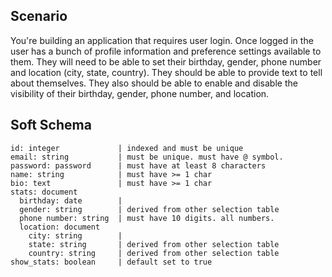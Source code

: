 ## Scenario

You're building an application that requires user login. Once logged in the user has a bunch of profile information and preference settings available to them. They will need to be able to set their birthday, gender, phone number and location (city, state, country). They should be able to provide text to tell about themselves. They also should be able to enable and disable the visibility of their birthday, gender, phone number, and location.

## Soft Schema
```
id: integer             | indexed and must be unique
email: string           | must be unique. must have @ symbol.
password: password      | must have at least 8 characters
name: string            | must have >= 1 char
bio: text               | must have >= 1 char
stats: document
  birthday: date        |
  gender: string        | derived from other selection table
  phone number: string  | must have 10 digits. all numbers.
  location: document
    city: string        |
    state: string       | derived from other selection table
    country: string     | derived from other selection table
show_stats: boolean     | default set to true
```



